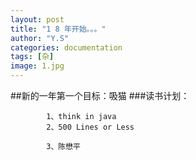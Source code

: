 ```yaml
---
layout: post
title: "1 8 年开始。。。"
author: "Y.S"
categories: documentation
tags: [杂]
image: 1.jpg
---
```


##新的一年第一个目标：吸猫
###读书计划：

			1、think in java
			2、500 Lines or Less
			
			3、陈懋平
